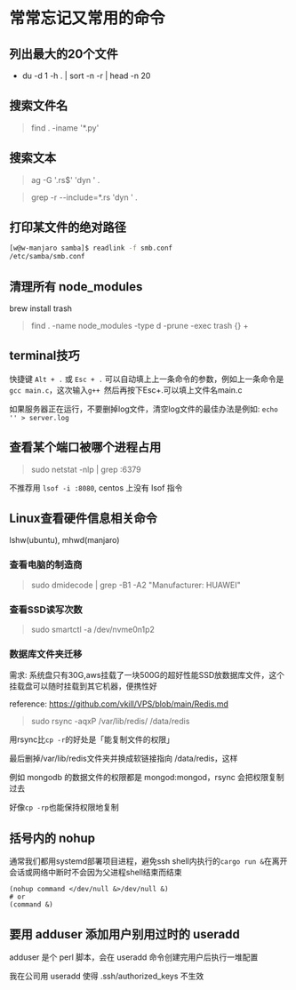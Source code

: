 # 常常忘记又常用的命令

## 列出最大的20个文件

- du -d 1 -h . | sort -n -r | head -n 20

## 搜索文件名

> find . -iname '*.py'

## 搜索文本

> ag -G '\.rs$' 'dyn ' .

> grep -r --include=\*.rs 'dyn ' .

## 打印某文件的绝对路径

```bash
[w@w-manjaro samba]$ readlink -f smb.conf 
/etc/samba/smb.conf
```

## 清理所有 node_modules

brew install trash

> find . -name node_modules -type d -prune -exec trash {} +

## terminal技巧

快捷键 `Alt + .` 或 `Esc + .` 可以自动填上上一条命令的参数，例如上一条命令是`gcc main.c`，这次输入`g++ `然后再按下Esc+.可以填上文件名main.c

如果服务器正在运行，不要删掉log文件，清空log文件的最佳办法是例如: `echo '' > server.log`

## 查看某个端口被哪个进程占用

> sudo netstat -nlp | grep :6379

不推荐用 `lsof -i :8080`, centos 上没有 lsof 指令

## Linux查看硬件信息相关命令

lshw(ubuntu), mhwd(manjaro)

### 查看电脑的制造商

> sudo dmidecode | grep -B1 -A2 "Manufacturer: HUAWEI"

### 查看SSD读写次数

> sudo smartctl -a /dev/nvme0n1p2

### 数据库文件夹迁移

需求: 系统盘只有30G,aws挂载了一块500G的超好性能SSD放数据库文件，这个挂载盘可以随时挂载到其它机器，便携性好

reference: <https://github.com/vkill/VPS/blob/main/Redis.md>

> sudo rsync -aqxP /var/lib/redis/ /data/redis

用rsync比`cp -r`的好处是「能复制文件的权限」

最后删掉/var/lib/redis文件夹并换成软链接指向 /data/redis，这样

例如 mongodb 的数据文件的权限都是 mongod:mongod，rsync 会把权限复制过去

好像`cp -rp`也能保持权限地复制

## 括号内的 nohup

通常我们都用systemd部署项目进程，避免ssh shell内执行的`cargo run &`在离开会话或网络中断时不会因为父进程shell结束而结束

```
(nohup command </dev/null &>/dev/null &)
# or
(command &)
```

## 要用 adduser 添加用户别用过时的 useradd

adduser 是个 perl 脚本，会在 useradd 命令创建完用户后执行一堆配置

我在公司用 useradd 使得 .ssh/authorized_keys 不生效

